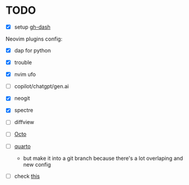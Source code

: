 # TODO

- [X] setup [gh-dash](https://dlvhdr.github.io/gh-dash/configuration/)

Neovim plugins config:

- [X] dap for python
- [X] trouble
- [X] nvim ufo
- [ ] copilot/chatgpt/gen.ai
- [X] neogit
- [X] spectre
- [ ] diffview
- [ ] [Octo](https://github.com/pwntester/octo.nvim)
- [ ] [quarto](https://youtu.be/hp7FFr9oM1k?si=P3FPwoFy9vi1goVj)
  - but make it into a git branch because there's a lot overlaping and new config

- [ ] check [this](https://github.com/dlvhdr/dotfiles/tree/main/.config/nvim)
